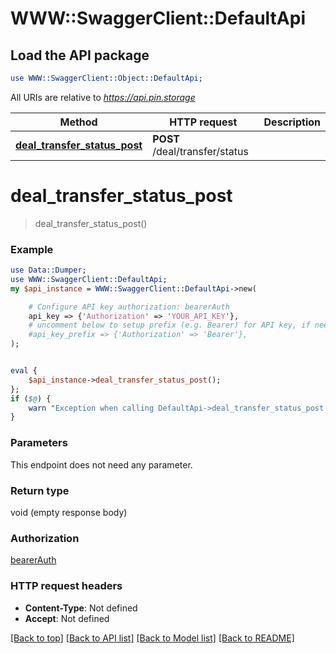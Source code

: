 # WWW::SwaggerClient::DefaultApi

## Load the API package

```perl
use WWW::SwaggerClient::Object::DefaultApi;
```

All URIs are relative to *https://api.pin.storage*

| Method                                                                   | HTTP request                   | Description |
| ------------------------------------------------------------------------ | ------------------------------ | ----------- |
| [**deal_transfer_status_post**](DefaultApi.md#deal_transfer_status_post) | **POST** /deal/transfer/status |

# **deal_transfer_status_post**

> deal_transfer_status_post()

### Example

```perl
use Data::Dumper;
use WWW::SwaggerClient::DefaultApi;
my $api_instance = WWW::SwaggerClient::DefaultApi->new(

    # Configure API key authorization: bearerAuth
    api_key => {'Authorization' => 'YOUR_API_KEY'},
    # uncomment below to setup prefix (e.g. Bearer) for API key, if needed
    #api_key_prefix => {'Authorization' => 'Bearer'},
);


eval {
    $api_instance->deal_transfer_status_post();
};
if ($@) {
    warn "Exception when calling DefaultApi->deal_transfer_status_post: $@\n";
}
```

### Parameters

This endpoint does not need any parameter.

### Return type

void (empty response body)

### Authorization

[bearerAuth](../README.md#bearerAuth)

### HTTP request headers

- **Content-Type**: Not defined
- **Accept**: Not defined

[[Back to top]](#) [[Back to API list]](../README.md#documentation-for-api-endpoints) [[Back to Model list]](../README.md#documentation-for-models) [[Back to README]](../README.md)
